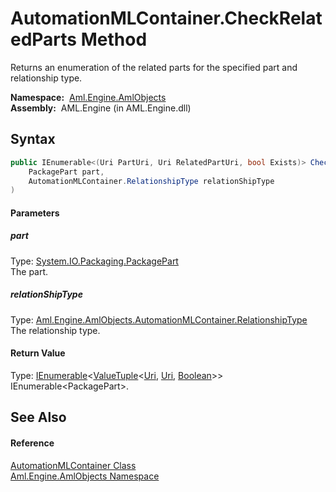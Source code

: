 AutomationMLContainer.CheckRelatedParts Method
==============================================
Returns an enumeration of the related parts for the specified part and relationship type.

  **Namespace:**  [Aml.Engine.AmlObjects][1]  
  **Assembly:**  AML.Engine (in AML.Engine.dll)

Syntax
------

```csharp
public IEnumerable<(Uri PartUri, Uri RelatedPartUri, bool Exists)> CheckRelatedParts(
	PackagePart part,
	AutomationMLContainer.RelationshipType relationShipType
)
```

#### Parameters

##### *part*
Type: [System.IO.Packaging.PackagePart][2]  
 The part.

##### *relationShipType*
Type: [Aml.Engine.AmlObjects.AutomationMLContainer.RelationshipType][3]  
 The relationship type.

#### Return Value
Type: [IEnumerable][4]&lt;[ValueTuple][5]&lt;[Uri][6], [Uri][6], [Boolean][7]>>  
 IEnumerable&lt;PackagePart>. 

See Also
--------

#### Reference
[AutomationMLContainer Class][8]  
[Aml.Engine.AmlObjects Namespace][1]  

[1]: ../README.md
[2]: https://docs.microsoft.com/dotnet/api/system.io.packaging.packagepart
[3]: ../AutomationMLContainer_RelationshipType/README.md
[4]: https://docs.microsoft.com/dotnet/api/system.collections.generic.ienumerable-1
[5]: https://docs.microsoft.com/dotnet/api/system.valuetuple-3
[6]: https://docs.microsoft.com/dotnet/api/system.uri
[7]: https://docs.microsoft.com/dotnet/api/system.boolean
[8]: README.md
[9]: https://www.automationml.org
[10]: ../../icons/logoShade.png